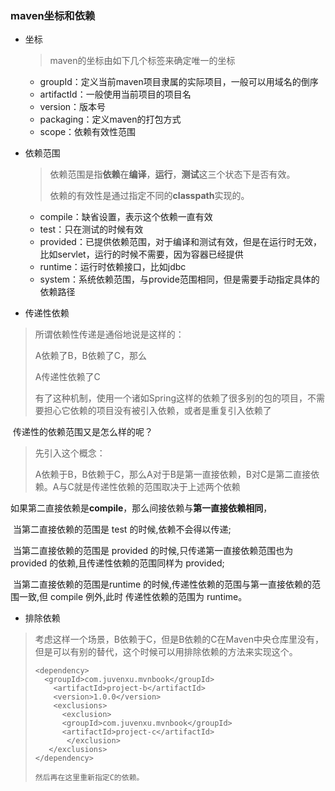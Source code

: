 ### maven坐标和依赖

- 坐标

  > maven的坐标由如下几个标签来确定唯一的坐标

  - groupId：定义当前maven项目隶属的实际项目，一般可以用域名的倒序
  - artifactId：一般使用当前项目的项目名
  - version：版本号
  - packaging：定义maven的打包方式
  - scope：依赖有效性范围



- 依赖范围

  > 依赖范围是指**依赖**在**编译**，**运行**，**测试**这三个状态下是否有效。
  >
  > 依赖的有效性是通过指定不同的**classpath**实现的。

  - compile：缺省设置，表示这个依赖一直有效
  - test：只在测试的时候有效
  - provided：已提供依赖范围，对于编译和测试有效，但是在运行时无效，比如servlet，运行的时候不需要，因为容器已经提供
  - runtime：运行时依赖接口，比如jdbc
  - system：系统依赖范围，与provide范围相同，但是需要手动指定具体的依赖路径



- 传递性依赖

> 所谓依赖性传递是通俗地说是这样的：
>
> A依赖了B，B依赖了C，那么
>
> A传递性依赖了C
>
> 有了这种机制，使用一个诸如Spring这样的依赖了很多别的包的项目，不需要担心它依赖的项目没有被引入依赖，或者是重复引入依赖了

​	传递性的依赖范围又是怎么样的呢？

> 先引入这个概念：
>
> A依赖于B，B依赖于C，那么A对于B是第一直接依赖，B对C是第二直接依赖。A与C就是传递性依赖的范围取决于上述两个依赖

​	如果第二直接依赖是**compile**，那么间接依赖与**第一直接依赖相同**，

​	当第二直接依赖的范围是 test 的时候,依赖不会得以传递;

​	当第二直接依赖的范围是 provided 的时候,只传递第一直接依赖范围也为 provided 的依赖,且传递性依赖的范围同样为 provided;

​	当第二直接依赖的范围是runtime 的时候,传递性依赖的范围与第一直接依赖的范围一致,但 compile 例外,此时
传递性依赖的范围为 runtime。



- 排除依赖

> 考虑这样一个场景，B依赖于C，但是B依赖的C在Maven中央仓库里没有，但是可以有别的替代，这个时候可以用排除依赖的方法来实现这个。
>
> ```
> <dependency>
>   <groupId>com.juvenxu.mvnbook</groupId>
>     <artifactId>project-b</artifactId>
>     <version>1.0.0</version>
>     <exclusions>
>       <exclusion>
>       <groupId>com.juvenxu.mvnbook</groupId>
>       <artifactId>project-c</artifactId>
>        </exclusion>
>  	 </exclusions>
> </dependency>
>
> 然后再在这里重新指定C的依赖。
> ```
>
> 

